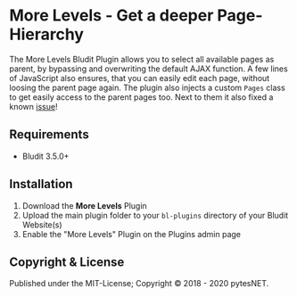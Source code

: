 More Levels - Get a deeper Page-Hierarchy
=========================================

The More Levels Bludit Plugin allows you to select all available pages as parent, by bypassing and
overwriting the default AJAX function. A few lines of JavaScript also ensures, that you can easily
edit each page, without loosing the parent page again. The plugin also injects a custom `Pages`
class to get easily access to the parent pages too. Next to them it also fixed a known [issue](https://github.com/bludit/bludit/issues/777)!

Requirements
------------
-   Bludit 3.5.0+

Installation
------------
1. Download the **More Levels** Plugin
2. Upload the main plugin folder to your `bl-plugins` directory of your Bludit Website(s)
3. Enable the "More Levels" Plugin on the Plugins admin page

Copyright & License
-------------------
Published under the MIT-License; Copyright © 2018 - 2020 pytesNET.
